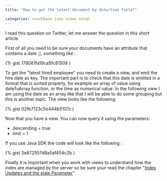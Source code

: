 ```yaml
---
title: "How to get the latest document by date/time field?"

categories: couchbase json views nosql
---
```

I read this question on Twitter, let me answer the question in this short article.

First of all you need to be sure your documents have an attribute that contains a date ;), something like :

{% gist 178061fa19ca5fc81508 )

To get the "latest hired employee" you need to create a view, and emit the hire date as key. The important part is to check that this date is emitted in a format that is sorted properly, for example an array of value using dateToArray function, or the time as numerical value. In the following view I am using the date as an array like that I will be able to do some grouping but this is another topic. The view looks like the following:

{% gist 02fb7123c5e444b5107c )

Now that you have a view. You can now query it using the parameters:

*   descending = true
*   limit = 1

If you use Java SDK the code will look like the following :

{% gist 3e872557d8a5af454c2b )

Finally it is important when you work with views to understand how the index are managed by the server so be sure your read the chapter "[Index Updates and the stale Parameter](http://www.couchbase.com/docs/couchbase-manual-2.0/couchbase-views-writing-stale.html)".
